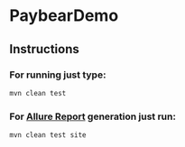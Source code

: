 # PaybearDemo

## Instructions
### For running just type:
```javascript 
mvn clean test
```
### For [Allure Report](http://allure.qatools.ru) generation just run:
```javascript 
mvn clean test site
```
